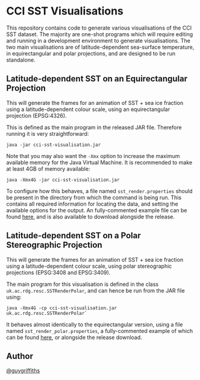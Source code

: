 CCI SST Visualisations
======================

This repository contains code to generate various visualisations of the CCI SST dataset.  The majority are one-shot programs which will require editing and running in a development environment to generate visualisations.  The two main visualisations are of latitude-dependent sea-surface temperature, in equirectangular and polar projections, and are designed to be run standalone.

Latitude-dependent SST on an Equirectangular Projection
-------------------------------------------------------

This will generate the frames for an animation of SST + sea ice fraction using a latitude-dependent colour scale, using an equirectangular projection (EPSG:4326).

This is defined as the main program in the released JAR file.  Therefore running it is very straightforward:

```
java -jar cci-sst-visualisation.jar
```

Note that you may also want the `-Xmx` option to increase the maximum available memory for the Java Virtual Machine.  It is recommended to make at least 4GB of memory available:

```
java -Xmx4G -jar cci-sst-visualisation.jar
```

To configure how this behaves, a file named `sst_render.properties` should be present in the directory from which the command is being run.  This contains all required information for locating the data, and setting the available options for the output.  An fully-commented example file can be found [here](src/main/resources/sst_render.properties), and is also available to download alongside the release.


Latitude-dependent SST on a Polar Stereographic Projection
----------------------------------------------------------

This will generate the frames for an animation of SST + sea ice fraction using a latitude-dependent colour scale, using polar stereographic projections (EPSG:3408 and EPSG:3409).

The main program for this visualisation is defined in the class `uk.ac.rdg.resc.SSTRenderPolar`, and can hence be run from the JAR file using:

```
java -Xmx4G -cp cci-sst-visualisation.jar uk.ac.rdg.resc.SSTRenderPolar`
```

It behaves almost identically to the equirectangular version, using a file named `sst_render_polar.properties`, a fully-commented example of which can be found [here](src/main/resources/sst_render_polar.properties), or alongside the release download.

Author
------
[@guygriffiths](https://github.com/guygriffiths)